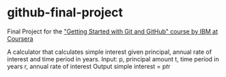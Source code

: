 # github-final-project
Final Project for the ["Getting Started with Git and GitHub" course by IBM at Coursera](https://www.coursera.org/learn/getting-started-with-git-and-github)

A calculator that calculates simple interest given principal, annual rate of interest and time period in years.
Input:
   p, principal amount
   t, time period in years
   r, annual rate of interest
Output
   simple interest = p*t*r
